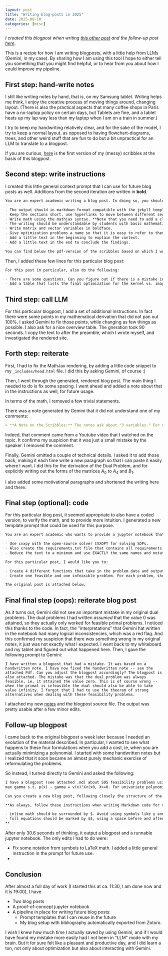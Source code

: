 ```yaml
---
layout: post
title: "Writing blog-posts in 2025"
date: 2025-08-18
categories: [misc]
---
```


_I created this blogpost when writing [this other post](/research/2025/08/18/kernel-image-primal-dual.html) and the follow-up post [here](/research/2025/08/24/kipd-minimization.html)._

This is a recipe for how I am writing blogposts, with a little help from LLMs (Gemini, in my case). By sharing how I am using this tool I hope to either tell you something that you might find helpful, or to hear from you about how I could improve my pipeline.

## First step: hand-write notes

I still like writing notes by hand, that is, on my Samsung tablet. Writing helps me think, I enjoy the creative process of moving things around, changing layout. (There is also the practical aspects that many coffee shops in Paris have a no-laptop policy on certain days, but Tablets are fine, and a tablet heats up my lap way less than my laptop when I am on a train in summer.)

I try to keep my handwriting relatively clear, and for the sake of the model, I try to keep a normal layout, as opposed to having flowchart-diagrams, trees, and other weird stuff that are fun to do but a bit unpractical for an LLM to translate to a blogpost. 

If you are curious, [here](/assets/pdfs/KernelImagePrimalDual.pdf) is the first version of my (messy) scribbles at the basis of this blogpost. 

## Second step: write instructions

I created this little general context prompt that I can use for future blog posts as well. Additions from the second iteration are written in **bold**.
```markdown
You are an expert academic writing a blog post. In doing so, you should: 

- The output should in markdown format compatible with the jekyll template “minima” that I use for my homepage.
- Keep the sections short, use hyperlinks to move between different sections. 
- Write math using the mathjax syntax. **Note that you need to add a clear line before and after block-equations that are delimited with $$, for them to render correctly.**
- The writing should be understandable by students with basic mathematical education. 
- Write matrix and vector variables in boldface. 
- Give optimization problems a name so that it is easy to refer to them. 
- Add a little text in the beginning to explain the context. 
- Add a little text in the end to conclude the findings. 

You can find below the pdf-version of the scribbles based on which I would like you to write this post. 
```

Then, I added these few lines for this particular blog post:
```markdown
For this post in particular, also do the following:

- There are some questions. Can you figure out if there is a mistake in my math? If so, fix the math with as minimal changes as possible. 
- Add a table that lists the final optimization for the kernel vs. image form and the dual vs. primal form, in the beginning of the post. This helps the reader to have a good overview. 
```

## Third step: call LLM

For this particular blogpost, I add a set of additional instructions. In fact there were some points in my mathematical derivation that did not pan out 100%. I asked Gemini to fix those points, while changing as few things as possible. I also ask for a nice overview table. The gneration took 90 seconds. I copy the text to after the preamble, which I wrote myself, and investigated the rendered site.

## Forth step: reiterate

First, I had to fix the MathJax rendering, by adding a little code snippet to my `_includes/head.html` file. I did this by asking Gemini, of course :)

Then, I went through the generated, rendered blog post. The main thing I needed to do is fix some spacing. I went ahead and added a note about that in the instructions as well, for future usage. 

In terms of the math, I removed a few trivial statements.

There was a note generated by Gemini that it did not understand one of my comments:
```markdown
> **A Note on the Scribbles:** The notes ask about "3 variables." For our example, there is only one degree of freedom, hence one slack variable. The mention of three variables likely comes from a different example, perhaps a bivariate polynomial, which can have more complex dependencies between coefficients and thus more degrees of freedom.
```
Indeed, that comment came from a Youtube video that I watched on the topic. It confirms my suspicion that it was just a small mistake by the speaker. I removed the comment.

Finally, Gemini omitted a couple of technical details. I asked it to add those back, making it each time write a new paragraph so that I can paste it easily where I want. I did this for the derivation of the Dual Problem, and for explicitly writing out the forms of the matrices $A_0$ to $A_4$ and $B_1$. 

I also added some motivational paragraphs and shortened the writing here and there. 

## Final step (optional): code

For this particular blog post, it seemed appropriate to also have a coded version, to verify the math, and to provide more intuition. 
I generated a new template prompt that could be used for this purpose. 

```markdown
You are an expert academic who wants to provide a jupyter notebook that goes with the blogpost. In doing so, you should

- Use cvxpy with the open-source solver CVXOPT for solving SDPs. 
- Also create the requirements.txt file that contains all requirements, so that it can be easily run using mybinder.org
- Reduce the text to a minimum and use EXACTLY the same names and notation that are used in the blogpost. 

For this particular post, I would like you to:

- Create 4 different functions that take in the problem data and output the solution to the 4 different optimization problems. 
- Create one feasible and one infeasible problem. For each problem, show what matrix the different approaches produce and also print out how long it took. 

The original post is attached below. 
```

## Final final step (oops): reiterate blog post

As it turns out, Gemini did not see an important mistake in my original dual problems. The dual problems I had written *assumed* that the value 0 was attained, so they actually only worked for feasible primal problems. I noticed this thanks to the code. In fact, the "interpretations" that Gemini hat written in the notebook had many logical inconsistencies, which was a red flag. And this confirmed my suspicion that there *was* something wrong in my original notes, it just was not exactly what I expected. I went back to my whiteboard and my tablet and figured out what happened here. Then, I gave the following prompt to Gemini: 
```
I have written a blogpost that had a mistake. It was based on a handwritten note. I have now fixed the handwritten note -- see the attached Pdf. Can you adjust the blogpost accordingly? The blogpost is also attached. The mistake was that the dual problem was always feasible, ie, it attained the value zero. This is of course wrong -- when the primal is infeasible the dual should also be able to take value infinity. I forgot that I had to use the theorem of strong alternatives when dealing with these feasibility problems.
```
I attached my new [notes](/assets/pdfs/KernelImagePrimalDual_v2.pdf) and the blogpost source file. The output was pretty usable after a few minor edits. 

## Follow-up blogpost

I came back to the original blogpost a week later because I needed an evolution of the material described. In particular, I wanted to see what happens to these four formulations when you add a cost, ie, when you are actually minimizing a polynomial. I started with some handwritten notes but I realized that it soon became an almost purely mechanic exercise of reformulating the problems. 

So instead, I turned directly to Gemini and asked the following: 

```markdown
I have a blogpost (see attached .md) about SOS feasibility problems using 4 different formulations: Kernel-Primal, Kernel-Dual, Image-Primal, Image-Dual. Now I would like to  extend this to the minimization setup where we want to solve:
max gamma s.t. p(x) - gamma = v(x)'Xv(x0, X>=0. For univariate polynomials, this will always provide the solution to the problem min p(x). For multivariate polynomials it will at least provide a lower bound.

Can you create a new blog post, following closely the structure of the original blog post, where you treat this variation of the problem? In particular, I want to see a table with the 4 problem formulations and one section for each. Also, I want you to create python notebook that implements this variation.

**As always, follow these instructions when writing Markdown code for my Jekyll blog:**

- inline math should be surrounded by $. Avoid using symbols like γ and use $\gamma$ instead.
- full equations should be marked by $$, using a space before and after for correct formatting.
**
```
After only 30.6 seconds of thinking, it output a blogpost and a runnable jupyter notebook. The only edits I had to do were: 

- Fix some notation from symbols to LaTeX math. I added a little general instruction in the prompt for future use. 
-  


## Conclusion

After almost a full day of work (I started this at ca. 11:30, I am done now and it is 19:00), I have

- Two blog posts
- A proof-of-concept jupyter notebook
- A pipeline in place for writing future blog posts: 
  - Prompt templates that I can reuse in the future
  - My blog setup with bibliography automatically exported from Zotoro.

I wish I knew how much time I actually saved by using Gemini, and if I would have found my mistake more easily had I not been in "LLM" mode with my brain. But it for sure felt like a pleasant and productive day, and I did learn a ton, not only about optimization but also about interacting with Gemini.
